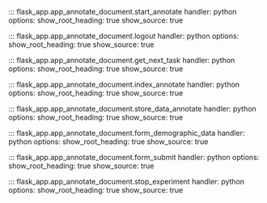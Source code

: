 ::: flask_app.app_annotate_document.start_annotate
    handler: python
    options:
        show_root_heading: true
        show_source: true

::: flask_app.app_annotate_document.logout
    handler: python
    options:
        show_root_heading: true
        show_source: true

::: flask_app.app_annotate_document.get_next_task
    handler: python
    options:
        show_root_heading: true
        show_source: true

::: flask_app.app_annotate_document.index_annotate
    handler: python
    options:
        show_root_heading: true
        show_source: true

::: flask_app.app_annotate_document.store_data_annotate
    handler: python
    options:
        show_root_heading: true
        show_source: true

::: flask_app.app_annotate_document.form_demographic_data
    handler: python
    options:
        show_root_heading: true
        show_source: true


::: flask_app.app_annotate_document.form_submit
    handler: python
    options:
        show_root_heading: true
        show_source: true

::: flask_app.app_annotate_document.stop_experiment
    handler: python
    options:
        show_root_heading: true
        show_source: true

